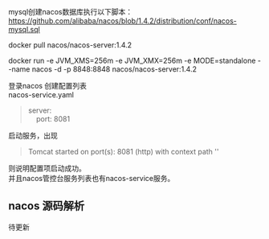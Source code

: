 mysql创建nacos数据库执行以下脚本：
https://github.com/alibaba/nacos/blob/1.4.2/distribution/conf/nacos-mysql.sql

docker pull nacos/nacos-server:1.4.2


docker run -e JVM_XMS=256m -e JVM_XMX=256m -e MODE=standalone --name nacos -d -p 8848:8848 nacos/nacos-server:1.4.2


登录nacos 创建配置列表   
nacos-service.yaml 
> server:  
&nbsp;&nbsp;&nbsp;&nbsp;port: 8081

启动服务，出现
> Tomcat started on port(s): 8081 (http) with context path ''

则说明配置项启动成功。  
并且nacos管控台服务列表也有nacos-service服务。

## nacos 源码解析

待更新